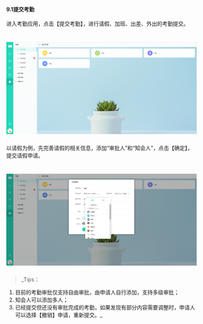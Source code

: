 #### 9.1提交考勤

进入考勤应用，点击【提交考勤】，进行请假、加班、出差、外出的考勤提交。

# ![](/assets/9.1提交考勤.png)

以请假为例，先完善请假的相关信息，添加“审批人”和“知会人”，点击【确定】，提交请假申请。

# ![](/assets/9.1提交考勤2.png)

> _Tips：
1) 目前的考勤审批仅支持自由审批，由申请人自行添加，支持多级审批；
2) 知会人可以添加多人； 
3) 已经提交但还没有审批完成的考勤，如果发现有部分内容需要调整时，申请人可以选择【撤销】申请，重新提交。_




